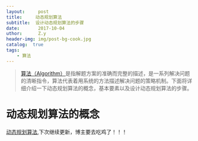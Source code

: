 ```yaml
--- 
layout:     post 
title:     动态规划算法
subtitle:  设计动态规划算法的步骤 
date:       2017-10-04 
uthor:      Z.y 
header-img: img/post-bg-cook.jpg
catalog:  true
tags: 
    - 算法
---
```




>[算法（Algorithm）](https://baike.baidu.com/item/%E7%AE%97%E6%B3%95/209025?fr=aladdin)是指解题方案的准确而完整的描述，是一系列解决问题的清晰指令，算法代表着用系统的方法描述解决问题的策略机制。下面将详细介绍一下动态规划算法的概念，基本要素以及设计动态规划算法的步骤。

# 动态规划算法的概念
[动态规划算法](https://baike.baidu.com/item/%E5%8A%A8%E6%80%81%E8%A7%84%E5%88%92%E7%AE%97%E6%B3%95/15742703?fr=aladdin),下次继续更新，博主要去吃鸡了！！！
